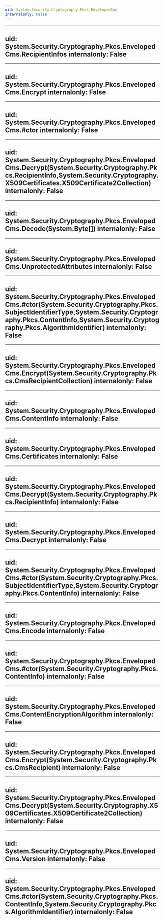 ```yaml
---
uid: System.Security.Cryptography.Pkcs.EnvelopedCms
internalonly: False
---
```


---
uid: System.Security.Cryptography.Pkcs.EnvelopedCms.RecipientInfos
internalonly: False
---

---
uid: System.Security.Cryptography.Pkcs.EnvelopedCms.Encrypt
internalonly: False
---

---
uid: System.Security.Cryptography.Pkcs.EnvelopedCms.#ctor
internalonly: False
---

---
uid: System.Security.Cryptography.Pkcs.EnvelopedCms.Decrypt(System.Security.Cryptography.Pkcs.RecipientInfo,System.Security.Cryptography.X509Certificates.X509Certificate2Collection)
internalonly: False
---

---
uid: System.Security.Cryptography.Pkcs.EnvelopedCms.Decode(System.Byte[])
internalonly: False
---

---
uid: System.Security.Cryptography.Pkcs.EnvelopedCms.UnprotectedAttributes
internalonly: False
---

---
uid: System.Security.Cryptography.Pkcs.EnvelopedCms.#ctor(System.Security.Cryptography.Pkcs.SubjectIdentifierType,System.Security.Cryptography.Pkcs.ContentInfo,System.Security.Cryptography.Pkcs.AlgorithmIdentifier)
internalonly: False
---

---
uid: System.Security.Cryptography.Pkcs.EnvelopedCms.Encrypt(System.Security.Cryptography.Pkcs.CmsRecipientCollection)
internalonly: False
---

---
uid: System.Security.Cryptography.Pkcs.EnvelopedCms.ContentInfo
internalonly: False
---

---
uid: System.Security.Cryptography.Pkcs.EnvelopedCms.Certificates
internalonly: False
---

---
uid: System.Security.Cryptography.Pkcs.EnvelopedCms.Decrypt(System.Security.Cryptography.Pkcs.RecipientInfo)
internalonly: False
---

---
uid: System.Security.Cryptography.Pkcs.EnvelopedCms.Decrypt
internalonly: False
---

---
uid: System.Security.Cryptography.Pkcs.EnvelopedCms.#ctor(System.Security.Cryptography.Pkcs.SubjectIdentifierType,System.Security.Cryptography.Pkcs.ContentInfo)
internalonly: False
---

---
uid: System.Security.Cryptography.Pkcs.EnvelopedCms.Encode
internalonly: False
---

---
uid: System.Security.Cryptography.Pkcs.EnvelopedCms.#ctor(System.Security.Cryptography.Pkcs.ContentInfo)
internalonly: False
---

---
uid: System.Security.Cryptography.Pkcs.EnvelopedCms.ContentEncryptionAlgorithm
internalonly: False
---

---
uid: System.Security.Cryptography.Pkcs.EnvelopedCms.Encrypt(System.Security.Cryptography.Pkcs.CmsRecipient)
internalonly: False
---

---
uid: System.Security.Cryptography.Pkcs.EnvelopedCms.Decrypt(System.Security.Cryptography.X509Certificates.X509Certificate2Collection)
internalonly: False
---

---
uid: System.Security.Cryptography.Pkcs.EnvelopedCms.Version
internalonly: False
---

---
uid: System.Security.Cryptography.Pkcs.EnvelopedCms.#ctor(System.Security.Cryptography.Pkcs.ContentInfo,System.Security.Cryptography.Pkcs.AlgorithmIdentifier)
internalonly: False
---
